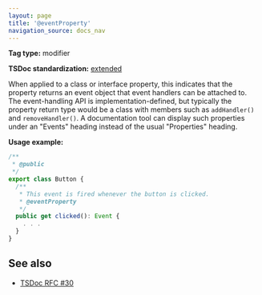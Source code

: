 ```yaml
---
layout: page
title: '@eventProperty'
navigation_source: docs_nav
---
```


**Tag type:** modifier

**TSDoc standardization:** [extended](
https://github.com/Microsoft/tsdoc/blob/master/tsdoc/src/details/Standardization.ts)

When applied to a class or interface property, this indicates that the property
returns an event object that event handlers can be attached to.  The event-handling
API is implementation-defined, but typically the property return type would be a class
with members such as `addHandler()` and `removeHandler()`.  A documentation tool can
display such properties under an "Events" heading instead of the usual "Properties" heading.

**Usage example:**

```ts
/**
 * @public
 */
export class Button {
  /**
   * This event is fired whenever the button is clicked.
   * @eventProperty
   */
  public get clicked(): Event {
    . . .
  }
}
```

## See also

- [TSDoc RFC #30](https://github.com/Microsoft/tsdoc/issues/30)
